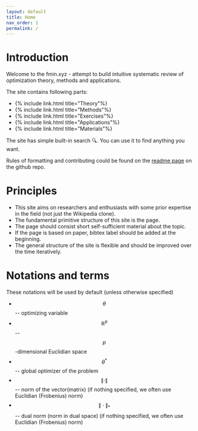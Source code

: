 ```yaml
---
layout: default
title: Home
nav_order: 1
permalink: /
---
```


# Introduction

Welcome to the fmin.xyz - attempt to build intuitive systematic review of optimization theory, methods and applications.

The site contains following parts:

* {% include link.html title="Theory"%}
* {% include link.html title="Methods"%}
* {% include link.html title="Exercises"%}
* {% include link.html title="Applications"%}
* {% include link.html title="Materials"%}

The site has simple built-in search 🔍. You can use it to find anything you want.

Rules of formatting and contributing could be found on the [readme page](https://github.com/MerkulovDaniil/optim) on the github repo.

# Principles

* This site aims on researchers and enthusiasts with some prior expertise in the field (not just the Wikipedia clone).
* The fundamental primitive structure of this site is the page.
* The page should consist short self-sufficient material about the topic.
* If the page is based on paper, bibtex label should be added at the beginning.
* The general structure of the site is flexible and should be improved over the time iteratively.

# Notations and terms

These notations will be used by default (unless otherwise specified)

* $$\theta$$ -- optimizing variable
* $$\mathbb{R}^p$$ -- $$p$$-dimensional Euclidian space
* $$\theta^*$$ -- global optimizer of the problem
* $$\| \cdot \|$$ -- norm of the vector(matrix) (if nothing specified, we often use Euclidian (Frobenius) norm)
* $$\| \cdot \|_*$$ -- dual norm (norm in dual space) (if nothing specified, we often use Euclidian (Frobenius) norm)
